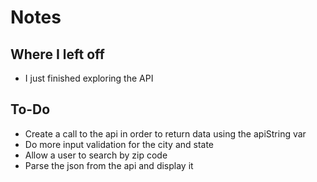 # Notes

## Where I left off

- I just finished exploring the API

## To-Do 
 
- Create a call to the api in order to return data using the apiString var
- Do more input validation for the city and state
- Allow a user to search by zip code
- Parse the json from the api and display it